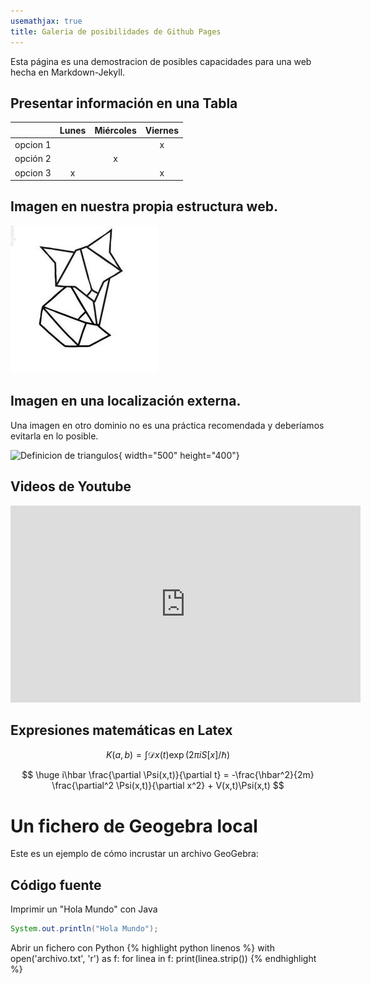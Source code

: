```yaml
---
usemathjax: true
title: Galeria de posibilidades de Github Pages
---
```


Esta página es una demostracion de posibles capacidades para una web hecha en Markdown-Jekyll.

## Presentar información en una **Tabla**

|          | Lunes | Miércoles | Viernes |
| :------: | :---: | :-------: | :-----: |
| opcion 1 |       |           |    x    |
| opción 2 |       |     x     |         |
| opcion 3 |   x   |           |    x    |


## **Imagen** en nuestra propia estructura web.

![zorrito](3827f3b6832fba42dfe18bb3b470b5c6.jpg)


## **Imagen** en una localización externa.

Una imagen en otro dominio no es una práctica recomendada y deberíamos evitarla en lo posible.

![Definicion de triangulos](https://upload.wikimedia.org/wikipedia/commons/thumb/3/34/Euler_diagram_of_triangle_types_es.svg/1920px-Euler_diagram_of_triangle_types_es.svg.png){ width="500" height="400"}


## Videos de Youtube

<iframe width="560" height="315" src="https://www.youtube.com/embed/BUA0tX_ZxMY?si=L_aT3IwHE92OEOPF" title="YouTube video player" frameborder="0" allow="accelerometer; autoplay; clipboard-write; encrypted-media; gyroscope; picture-in-picture; web-share" referrerpolicy="strict-origin-when-cross-origin" allowfullscreen></iframe>

## Expresiones matemáticas en Latex

$$  K(a,b) = \int \mathcal{D}x(t) \exp(2\pi i S[x]/\hbar)  $$


$$
      \huge  i\hbar \frac{\partial \Psi(x,t)}{\partial t} = -\frac{\hbar^2}{2m} \frac{\partial^2 \Psi(x,t)}{\partial x^2} + V(x,t)\Psi(x,t)
$$

# Un fichero de Geogebra local

Este es un ejemplo de cómo incrustar un archivo GeoGebra:

<div id="geogebra"></div>
<script>
  var applet = new GGBApplet({
    "filename": "material-fpgkybfj.ggb",
    "showToolbar": true,
    "showAlgebraInput": true,
    "showMenuBar": true
  }, true);
  applet.inject('geogebra');
</script>
<script src="https://cdn.geogebra.org/apps/deployggb.js"></script>


## Código fuente 

Imprimir un "Hola Mundo" con Java
```java
System.out.println("Hola Mundo");
```

Abrir un fichero con Python
{% highlight python linenos %}
with open('archivo.txt', 'r') as f:
    for linea in f:
        print(linea.strip())
{% endhighlight %}




